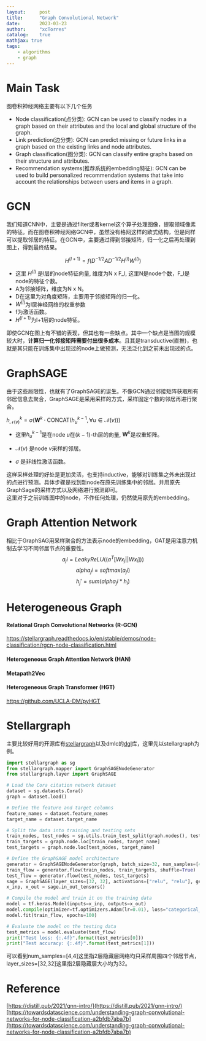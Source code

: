 ```yaml
---
layout:     post
title:      "Graph Convolutional Network"
date:       2023-03-23
author:     "xcTorres"
catalog:    true
mathjax: true
tags:
    - algorithms
    - graph
---  
```


# Main Task
图卷积神经网络主要有以下几个任务  
- Node classification(点分类): GCN can be used to classify nodes in a graph based on their attributes and the local and global structure of the graph.
- Link prediction(边分类): GCN can predict missing or future links in a graph based on the existing links and node attributes.
- Graph classification(图分类): GCN can classify entire graphs based on their structure and attributes.
- Recommendation systems(推荐系统的embedding特征): GCN can be used to build personalized recommendation systems that take into account the relationships between users and items in a graph.



# GCN
我们知道CNN中，主要是通过filter或者kernel这个算子处理图像，提取领域像素的特征。而在图卷积神经网络GCN中，虽然没有格网这样的欧式结构，但是同样可以提取邻居的特征。在GCN中，主要通过得到邻接矩阵，归一化之后再处理到图上，得到最终结果。

$$
H^{(l+1)} = f(D^{-1/2} A D^{-1/2} H^{(l)} W^{(l)})
$$  

- 这里 $H^{(l)}$ 是l层的node特征向量, 维度为N x F_l, 这里N是node个数，F_l是node的特征个数。  
- A为邻接矩阵，维度为N x N。
- D在这里为对角度矩阵，主要用于邻接矩阵的归一化。
- $W^{(l)}$为l层神经网络的权重参数  
- f为激活函数。
- $H^{(l+1)}$为l+1层的node特征。  

即使GCN在图上有不错的表现，但其也有一些缺点。其中一个缺点是当图的规模较大时，**计算归一化邻接矩阵需要付出很多成本**。且其是transductive(直推)，也就是其只能在训练集中出现过的node上做预测，无法泛化到之前未出现过的点。

# GraphSAGE
由于这些局限性，也就有了GraphSAGE的诞生。不像GCN通过邻接矩阵获取所有邻居信息去聚合，GraphSAGE是采用采样的方式，采样固定个数的邻居再进行聚合。

$h_{\mathcal{N}(v)}^k = \sigma(\mathbf{W}^k \cdot \text{CONCAT}(h_u^{k-1}, \forall u \in \mathcal{N}(v)))$  

- 这里$h_u^{k-1}$是在node $u$在$(k-1)$-th层的向量, $\mathbf{W}^k$是权重矩阵。

- $\mathcal{N}(v)$ 是node $v$采样的邻居。
- $\sigma$ 是非线性激活函数。 

这样采样处理的好处是更加灵活，也支持inductive，能够对训练集之外未出现过的点进行预测。具体步骤是找到新node在原先训练集中的邻居。并用原先GraphSage的采样方式以及网络进行预测即可。  
这里对于之前训练图中的node，不作任何处理，仍然使用原先的embedding。  

# Graph Attention Network  
相比于GraphSAG用采样聚合的方法表示node的embedding，GAT是用注意力机制去学习不同邻居节点的重要性。
$$ a_ji = LeakyReLU ( (a^T [Wx_j || Wx_i]) ) $$
$$ alpha_ji = softmax(a_ji) $$
$$ h_j' = sum( alpha_ji * h_i ) $$  



# Heterogeneous Graph
#### Relational Graph Convolutional Networks (R-GCN)  
https://stellargraph.readthedocs.io/en/stable/demos/node-classification/rgcn-node-classification.html
#### Heterogeneous Graph Attention Network (HAN)
#### Metapath2Vec
#### Heterogeneous Graph Transformer (HGT)  

https://github.com/UCLA-DM/pyHGT


# Stellargraph  
主要比较好用的开源库有[stellargraph](https://github.com/stellargraph/stellargraph)以及dmlc的[dgl](https://github.com/dmlc/dgl)库，这里先以stellargraph为例。  

```python
import stellargraph as sg
from stellargraph.mapper import GraphSAGENodeGenerator
from stellargraph.layer import GraphSAGE

# Load the Cora citation network dataset
dataset = sg.datasets.Cora()
graph = dataset.load()

# Define the feature and target columns
feature_names = dataset.feature_names
target_name = dataset.target_name

# Split the data into training and testing sets
train_nodes, test_nodes = sg.utils.train_test_split(graph.nodes(), test_size=0.2, stratify=graph.node[target_name])
train_targets = graph.node.loc[train_nodes, target_name]
test_targets = graph.node.loc[test_nodes, target_name]

# Define the GraphSAGE model architecture
generator = GraphSAGENodeGenerator(graph, batch_size=32, num_samples=[4, 4])
train_flow = generator.flow(train_nodes, train_targets, shuffle=True)
test_flow = generator.flow(test_nodes, test_targets)
sage = GraphSAGE(layer_sizes=[32, 32], activations=["relu", "relu"], generator=generator, dropout=0.5)
x_inp, x_out = sage.in_out_tensors()

# Compile the model and train it on the training data
model = tf.keras.Model(inputs=x_inp, outputs=x_out)
model.compile(optimizer=tf.optimizers.Adam(lr=0.01), loss="categorical_crossentropy", metrics=["acc"])
model.fit(train_flow, epochs=100)

# Evaluate the model on the testing data
test_metrics = model.evaluate(test_flow)
print("Test loss: {:.4f}".format(test_metrics[0]))
print("Test accuracy: {:.4f}".format(test_metrics[1]))

```
可以看到num_samples=[4,4]这里指2层隐藏层网络均只采样周围四个邻居节点，  
layer_sizes=[32,32]这里指2层隐藏层大小均为32。 


# Reference  
[https://distill.pub/2021/gnn-intro/](https://distill.pub/2021/gnn-intro/)  
[https://towardsdatascience.com/understanding-graph-convolutional-networks-for-node-classification-a2bfdb7aba7b](https://towardsdatascience.com/understanding-graph-convolutional-networks-for-node-classification-a2bfdb7aba7b)